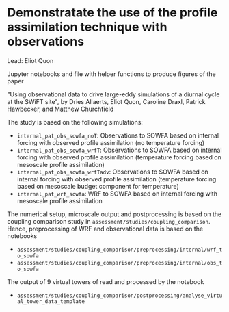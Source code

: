 # Demonstratate the use of the profile assimilation technique with observations
Lead: Eliot Quon

Jupyter notebooks and file with helper functions to produce figures of the paper

"Using observational data to drive large-eddy simulations of a diurnal cycle at the SWiFT site",
by Dries Allaerts, Eliot Quon, Caroline Draxl, Patrick Hawbecker, and Matthew Churchfield


The study is based on the following simulations:

- `internal_pat_obs_sowfa_noT`: Observations to SOWFA based on internal forcing with observed profile assimilation (no temperature forcing)
- `internal_pat_obs_sowfa_wrfT`: Observations to SOWFA based on internal forcing with observed profile assimilation (temperature forcing based on mesoscale profile assimilation)
- `internal_pat_obs_sowfa_wrfTadv`: Observations to SOWFA based on internal forcing with observed profile assimilation (temperature forcing based on mesoscale budget component for temperature)
- `internal_pat_wrf_sowfa`: WRF to SOWFA based on internal forcing with mesoscale profile assimilation


The numerical setup, microscale output and postprocessing is based on the coupling comparison study in `assessment/studies/coupling_comparison`. Hence, preprocessing of WRF and observational data
is based on the notebooks

- `assessment/studies/coupling_comparison/preprocessing/internal/wrf_to_sowfa`
- `assessment/studies/coupling_comparison/preprocessing/internal/obs_to_sowfa`

The output of 9 virtual towers of read and processed by the notebook

- `assessment/studies/coupling_comparison/postprocessing/analyse_virtual_tower_data_template`
